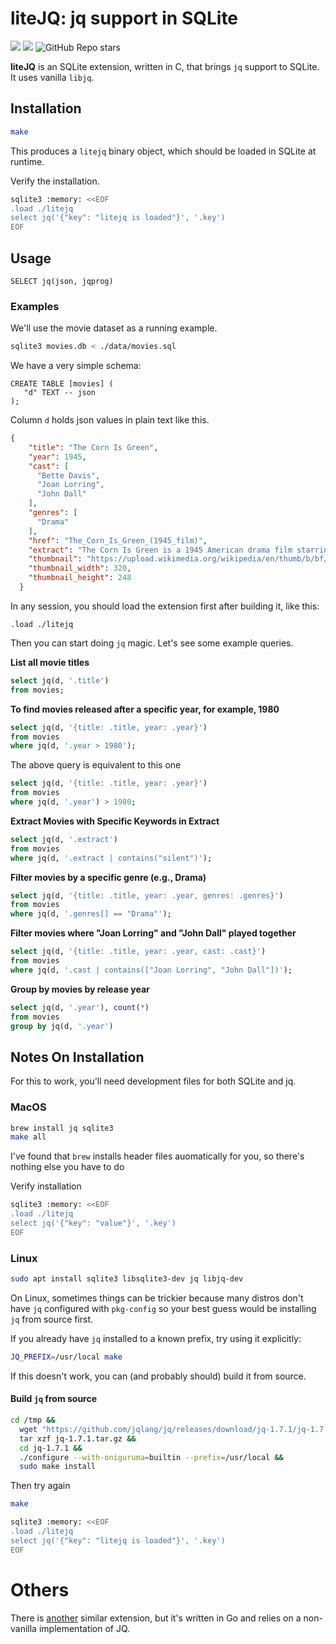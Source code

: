 # liteJQ: jq support in SQLite</strong>

<a href="https://github.com/Florents-Tselai/litejq/actions/workflows/test.yml?branch=mainline"><img src="https://github.com/Florents-Tselai/litejq/actions/workflows/test.yml/badge.svg"></a>
<a href="https://opensource.org/licenses/MIT License"><img src="https://img.shields.io/badge/MIT License-blue.svg"></a>
<img alt="GitHub Repo stars" src="https://img.shields.io/github/stars/Florents-Tselai/liteJQ">


**liteJQ** is an SQLite extension, written in C, that brings `jq` support to SQLite.
It uses vanilla `libjq`.

## Installation

```sh
make
```

This produces a `litejq` binary object, which should be loaded in SQLite at runtime.

Verify the installation.

```sh
sqlite3 :memory: <<EOF
.load ./litejq
select jq('{"key": "litejq is loaded"}', '.key')
EOF
```

## Usage

```sqlite
SELECT jq(json, jqprog)
```

### Examples

We'll use the movie dataset as a running example.
```bash
sqlite3 movies.db < ./data/movies.sql
```
We have a very simple schema:
```sqlite
CREATE TABLE [movies] (
   "d" TEXT -- json
);
```
Column `d` holds json values in plain text like this.
```json
{
    "title": "The Corn Is Green",
    "year": 1945,
    "cast": [
      "Bette Davis",
      "Joan Lorring",
      "John Dall"
    ],
    "genres": [
      "Drama"
    ],
    "href": "The_Corn_Is_Green_(1945_film)",
    "extract": "The Corn Is Green is a 1945 American drama film starring Bette Davis as a schoolteacher determined to bring education to a Welsh coal mining town despite great opposition. It was adapted from the 1938 play of the same name by Emlyn Williams, which originally starred Ethel Barrymore.",
    "thumbnail": "https://upload.wikimedia.org/wikipedia/en/thumb/b/bf/The-corn-is-green-poster.jpg/320px-The-corn-is-green-poster.jpg",
    "thumbnail_width": 320,
    "thumbnail_height": 248
  }
```
In any session, you should load the extension first after building it, like this:
```sqlite
.load ./litejq
```
Then you can start doing `jq` magic.
Let's see some example queries.

**List all movie titles**


```sql
select jq(d, '.title')
from movies;
```

**To find movies released after a specific year, for example, 1980**

```sql
select jq(d, '{title: .title, year: .year}')
from movies
where jq(d, '.year > 1980');
```
The above query is equivalent to this one
```sql
select jq(d, '{title: .title, year: .year}')
from movies
where jq(d, '.year') > 1980;
```

**Extract Movies with Specific Keywords in Extract**

```sql
select jq(d, '.extract')
from movies
where jq(d, '.extract | contains("silent")');
```

**Filter movies by a specific genre (e.g., Drama)**

```sql
select jq(d, '{title: .title, year: .year, genres: .genres}')
from movies
where jq(d, '.genres[] == "Drama"');
```

**Filter movies where "Joan Lorring" and "John Dall" played together**

```sql
select jq(d, '{title: .title, year: .year, cast: .cast}')
from movies
where jq(d, '.cast | contains(["Joan Lorring", "John Dall"])');
```

**Group by movies by release year**

```sql
select jq(d, '.year'), count(*)
from movies
group by jq(d, '.year')
```

## Notes On Installation

For this to work, you'll need development files for both SQLite and jq.

### MacOS

```sh
brew install jq sqlite3
make all
```

I've found that `brew` installs header files auomatically for you,
so there's nothing else you have to do

Verify installation

```sh
sqlite3 :memory: <<EOF
.load ./litejq
select jq('{"key": "value"}', '.key')
EOF
```

### Linux

```sh
sudo apt install sqlite3 libsqlite3-dev jq libjq-dev
```

On Linux, sometimes things can be trickier because
many distros don't have `jq` configured with `pkg-config`
so your best guess would be installing `jq` from source first.

If you already have `jq` installed to a known prefix,
try using it explicitly:

```sh
JQ_PREFIX=/usr/local make
```

If this doesn't work,
you can (and probably should) build it from source.

#### Build `jq` from source

```sh
cd /tmp &&
  wget "https://github.com/jqlang/jq/releases/download/jq-1.7.1/jq-1.7.1.tar.gz" &&
  tar xzf jq-1.7.1.tar.gz &&
  cd jq-1.7.1 &&
  ./configure --with-oniguruma=builtin --prefix=/usr/local &&
  sudo make install
```

Then try again

```sh
make
```

```sh
sqlite3 :memory: <<EOF
.load ./litejq
select jq('{"key": "litejq is loaded"}', '.key')
EOF
```

# Others

There is [another](https://mgdm.net/weblog/using-jq-in-sqlite/) similar extension, but it's written in Go and relies on a non-vanilla implementation of JQ.
